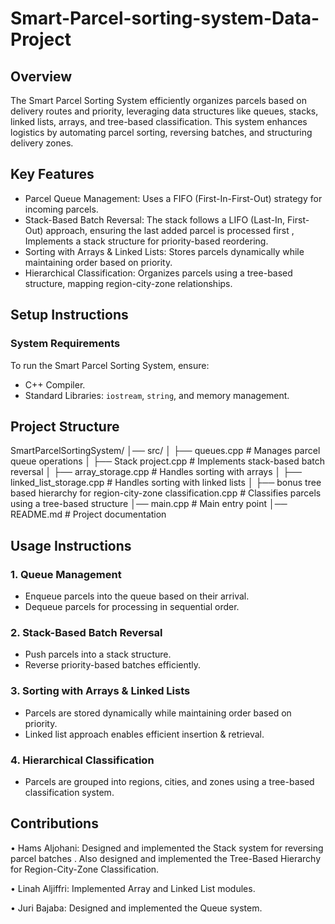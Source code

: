 # Smart-Parcel-sorting-system-Data-Project
## Overview
The Smart Parcel Sorting System efficiently organizes parcels based on delivery routes and priority, leveraging data structures like queues, stacks, linked lists, arrays, and tree-based classification. This system enhances logistics by automating parcel sorting, reversing batches, and structuring delivery zones.

## Key Features
- Parcel Queue Management: Uses a FIFO (First-In-First-Out) strategy for incoming parcels.
- Stack-Based Batch Reversal: The stack follows a LIFO (Last-In, First-Out) approach, ensuring the last added parcel is processed first , Implements a stack structure for priority-based reordering.
- Sorting with Arrays & Linked Lists: Stores parcels dynamically while maintaining order based on priority.
- Hierarchical Classification: Organizes parcels using a tree-based structure, mapping region-city-zone relationships.

## Setup Instructions

### System Requirements
To run the Smart Parcel Sorting System, ensure:
- C++ Compiler.
- Standard Libraries: `iostream`, `string`, and memory management.

## Project Structure

SmartParcelSortingSystem/
│── src/
│ ├── queues.cpp # Manages parcel queue operations
│ ├── Stack project.cpp # Implements stack-based batch reversal
│ ├── array_storage.cpp # Handles sorting with arrays 
│ ├── linked_list_storage.cpp # Handles sorting with linked lists
│ ├── bonus tree based hierarchy for region-city-zone classification.cpp # Classifies parcels using a tree-based structure
│── main.cpp # Main entry point
│── README.md # Project documentation

## Usage Instructions
### 1. Queue Management
- Enqueue parcels into the queue based on their arrival.
- Dequeue parcels for processing in sequential order.

### 2. Stack-Based Batch Reversal
- Push parcels into a stack structure.
- Reverse priority-based batches efficiently.

### 3. Sorting with Arrays & Linked Lists
- Parcels are stored dynamically while maintaining order based on priority.
- Linked list approach enables efficient insertion & retrieval.

### 4. Hierarchical Classification
- Parcels are grouped into regions, cities, and zones using a tree-based classification system.

## Contributions

• Hams Aljohani: Designed and implemented the Stack system for reversing parcel batches . Also designed and implemented the Tree-Based Hierarchy for Region-City-Zone Classification.

• Linah Aljiffri: Implemented Array and Linked List modules.

• Juri Bajaba: Designed and implemented the Queue system.
